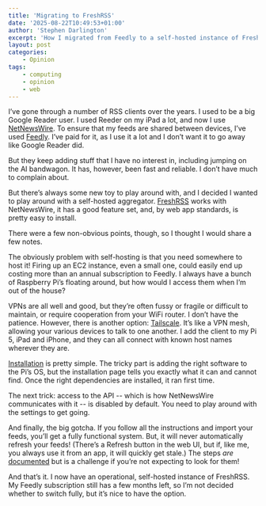 ```yaml
---
title: 'Migrating to FreshRSS'
date: '2025-08-22T10:49:53+01:00'
author: 'Stephen Darlington'
excerpt: 'How I migrated from Feedly to a self-hosted instance of FreshRSS'
layout: post
categories:
    - Opinion
tags:
    - computing
    - opinion
    - web
---
```

I’ve gone through a number of RSS clients over the years. I used to be a big Google Reader user. I used Reeder on my iPad a lot, and now I use [NetNewsWire](https://netnewswire.com). To ensure that my feeds are shared between devices, I’ve used [Feedly](https://www.feedly.com). I’ve paid for it, as I use it a lot and I don’t want it to go away like Google Reader did.

But they keep adding stuff that I have no interest in, including jumping on the AI bandwagon. It has, however, been fast and reliable. I don’t have much to complain about.

But there’s always some new toy to play around with, and I decided I wanted to play around with a self-hosted aggregator. [FreshRSS](https://freshrss.org/) works with NetNewsWire, it has a good feature set, and, by web app standards, is pretty easy to install.

There were a few non-obvious points, though, so I thought I would share a few notes.

The obviously problem with self-hosting is that you need somewhere to host it! Firing up an EC2 instance, even a small one, could easily end up costing more than an annual subscription to Feedly. I always have a bunch of Raspberry Pi’s floating around, but how would I access them when I’m out of the house?

VPNs are all well and good, but they’re often fussy or fragile or difficult to maintain, or require cooperation from your WiFi router. I don’t have the patience. However, there is another option: [Tailscale](https://www.tailscale.com). It’s like a VPN mesh, allowing your various devices to talk to one another. I add the client to my Pi 5, iPad and iPhone, and they can all connect with known host names wherever they are.

[Installation](https://freshrss.github.io/FreshRSS/en/admins/03_Installation.html) is pretty simple. The tricky part is adding the right software to the Pi’s OS, but the installation page tells you exactly what it can and cannot find. Once the right dependencies are installed, it ran first time.

The next trick: access to the API -- which is how NetNewsWire communicates with it -- is disabled by default. You need to play around with the settings to get going.

And finally, the big gotcha. If you follow all the instructions and import your feeds, you’ll get a fully functional system. But, it will never automatically refresh your feeds! (There’s a Refresh button in the web UI, but if, like me, you always use it from an app, it will quickly get stale.) The steps _are_ [documented](https://freshrss.github.io/FreshRSS/en/admins/08_FeedUpdates.html) but is a challenge if you’re not expecting to look for them!

And that’s it. I now have an operational, self-hosted instance of FreshRSS. My Feedly subscription still has a few months left, so I’m not decided whether to switch fully, but it’s nice to have the option.
